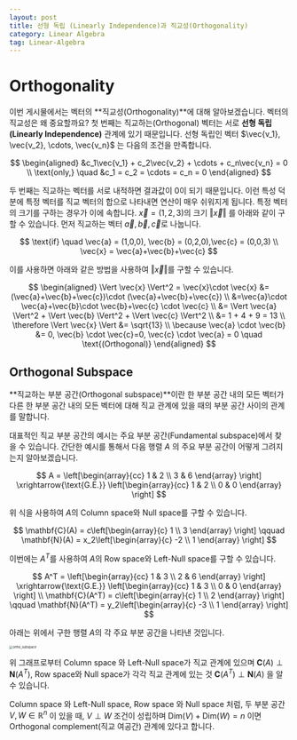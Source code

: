 ```yaml
---
layout: post
title: 선형 독립 (Linearly Independence)과 직교성(Orthogonality)
category: Linear Algebra
tag: Linear-Algebra
---
```




# Orthogonality

이번 게시물에서는 벡터의 **직교성(Orthogonality)**에 대해 알아보겠습니다. 벡터의 직교성은 왜 중요할까요? 첫 번째는 직교하는(Orthogonal) 벡터는 서로 **선형 독립(Linearly Independence)** 관계에 있기 때문입니다. 선형 독립인 벡터 $\vec{v_1}, \vec{v_2}, \cdots, \vec{v_n}$ 는 다음의 조건을 만족합니다.


$$
\begin{aligned}
&c_1\vec{v_1} + c_2\vec{v_2} + \cdots + c_n\vec{v_n} = 0 \\
\text{only,} \quad &c_1 = c_2 = \cdots = c_n = 0
\end{aligned}
$$


두 번째는 직교하는 벡터를 서로 내적하면 결과값이 $0$이 되기 때문입니다. 이런 특성 덕분에 특정 벡터를 직교 벡터의 합으로 나타내면 연산이 매우 쉬워지게 됩니다. 특정 벡터의 크기를 구하는 경우가 이에 속합니다. $\vec{x} = (1,2,3)$의 크기 $\Vert \vec{x} \Vert$ 를 아래와 같이 구할 수 있습니다. 먼저 직교하는 벡터 $\vec{a},\vec{b},\vec{c}$로 나눕니다.


$$
\text{if} \quad \vec{a} = (1,0,0), \vec{b} = (0,2,0),\vec{c} = (0,0,3) \\
\vec{x} = \vec{a}+\vec{b}+\vec{c}
$$


이를 사용하면 아래와 같은 방법을 사용하여 $\Vert \vec{x} \Vert$를 구할 수 있습니다.


$$
\begin{aligned}
\Vert \vec{x} \Vert^2 = \vec{x}\cdot \vec{x} &= (\vec{a}+\vec{b}+\vec{c})\cdot (\vec{a}+\vec{b}+\vec{c}) \\ 
&=\vec{a}\cdot \vec{a}+\vec{b}\cdot \vec{b}+\vec{c} \cdot \vec{c} \\
&= \Vert \vec{a} \Vert^2 + \Vert \vec{b} \Vert^2 + \Vert \vec{c} \Vert^2 \\
&= 1 + 4 + 9 = 13 \\
\therefore \Vert \vec{x} \Vert &= \sqrt{13} \\
\because \vec{a} \cdot \vec{b} &= 0, \vec{b} \cdot \vec{c}=0, \vec{c} \cdot \vec{a} = 0 \quad \text{(Orthogonal)}
\end{aligned}
$$


## Orthogonal Subspace

**직교하는 부분 공간(Orthogonal subspace)**이란 한 부분 공간 내의 모든 벡터가 다른 한 부분 공간 내의 모든 벡터에 대해 직교 관계에 있을 때의 부분 공간 사이의 관계를 말합니다.

대표적인 직교 부분 공간의 예시는 주요 부분 공간(Fundamental subspace)에서 찾을 수 있습니다. 간단한 예시를 통해서 다음 행렬 $A$ 의 주요 부분 공간이 어떻게 그려지는지 알아보겠습니다.


$$
A = \left[\begin{array}{cc} 1 & 2 \\ 3 & 6 \end{array} \right] \xrightarrow{\text{G.E.}} \left[\begin{array}{cc} 1 & 2 \\ 0 & 0 \end{array} \right]
$$


위 식을 사용하여 $A$의 Column space와 Null space를 구할 수 있습니다.


$$
\mathbf{C}(A) = c\left[\begin{array}{c} 1 \\ 3 \end{array} \right] \qquad \mathbf{N}(A) = x_2\left[\begin{array}{c} -2 \\ 1 \end{array} \right]
$$


이번에는 $A^T$를 사용하여 $A$의 Row space와 Left-Null space를 구할 수 있습니다.


$$
A^T = \left[\begin{array}{cc} 1 & 3 \\ 2 & 6 \end{array} \right] \xrightarrow{\text{G.E.}} \left[\begin{array}{cc} 1 & 3 \\ 0 & 0 \end{array} \right] \\
\mathbf{C}(A^T) = c\left[\begin{array}{c} 1 \\ 2 \end{array} \right] \qquad \mathbf{N}(A^T) = y_2\left[\begin{array}{c} -3 \\ 1 \end{array} \right]
$$


아래는 위에서 구한 행렬 $A$의 각 주요 부분 공간을 나타낸 것입니다. 

<img src="https://user-images.githubusercontent.com/45377884/92763326-5e5a2500-f3ce-11ea-8b75-06ee6c407bd7.png" alt="ortho_subspace" style="zoom:40%;" />

위 그래프로부터 Column space 와 Left-Null space가 직교 관계에 있으며 $\mathbf{C}(A) \perp \mathbf{N}(A^T)$, Row space와 Null space가 각각 직교 관계에 있는 것 $\mathbf{C}(A^T) \perp \mathbf{N}(A)$ 을 알 수 있습니다.

Column space 와 Left-Null space, Row space 와 Null space 처럼, 두 부분 공간 $V,W \in \mathbb{R}^n$ 이 있을 때, $V \perp W$ 조건이 성립하며 $\text{Dim}(V) + \text{Dim}(W) = n$ 이면 Orthogonal complement(직교 여공간) 관계에 있다고 합니다.